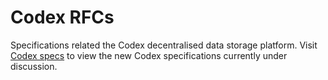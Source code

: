 # Codex RFCs

Specifications related the Codex decentralised data storage platform.
Visit [Codex specs](https://github.com/codex-storage/codex-spec) to view the new Codex specifications currently under discussion.
